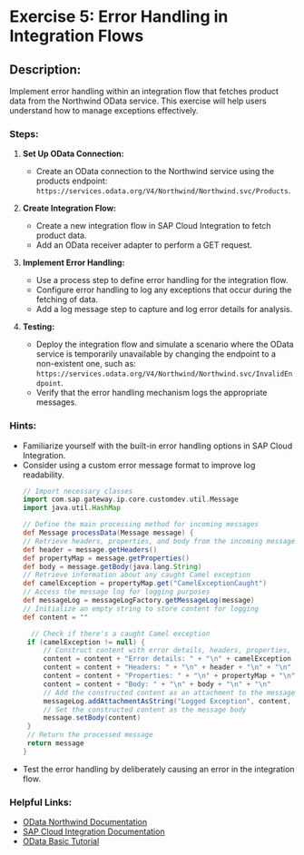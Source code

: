 # Exercise 5: Error Handling in Integration Flows

## Description:
Implement error handling within an integration flow that fetches product data from the Northwind OData service. This exercise will help users understand how to manage exceptions effectively.

### Steps:
1. **Set Up OData Connection:**
    - Create an OData connection to the Northwind service using the products endpoint:  
      `https://services.odata.org/V4/Northwind/Northwind.svc/Products`.

2. **Create Integration Flow:**
    - Create a new integration flow in SAP Cloud Integration to fetch product data.
    - Add an OData receiver adapter to perform a GET request.

3. **Implement Error Handling:**
    - Use a process step to define error handling for the integration flow.
    - Configure error handling to log any exceptions that occur during the fetching of data.
    - Add a log message step to capture and log error details for analysis.

4. **Testing:**
    - Deploy the integration flow and simulate a scenario where the OData service is temporarily unavailable by changing the endpoint to a non-existent one, such as:  
      `https://services.odata.org/V4/Northwind/Northwind.svc/InvalidEndpoint`.
    - Verify that the error handling mechanism logs the appropriate messages.

### Hints:
- Familiarize yourself with the built-in error handling options in SAP Cloud Integration.
- Consider using a custom error message format to improve log readability.
   ```groovy
  // Import necessary classes
   import com.sap.gateway.ip.core.customdev.util.Message
   import java.util.HashMap

   // Define the main processing method for incoming messages
   def Message processData(Message message) {
   // Retrieve headers, properties, and body from the incoming message
   def header = message.getHeaders()
   def propertyMap = message.getProperties()
   def body = message.getBody(java.lang.String)
   // Retrieve information about any caught Camel exception
   def camelException = propertyMap.get("CamelExceptionCaught")
   // Access the message log for logging purposes
   def messageLog = messageLogFactory.getMessageLog(message)
   // Initialize an empty string to store content for logging
   def content = ""

     // Check if there's a caught Camel exception
    if (camelException != null) {
        // Construct content with error details, headers, properties, and body
        content = content + "Error details: " + "\n" + camelException + "\n" + "\n"
        content = content + "Headers: " + "\n" + header + "\n" + "\n"
        content = content + "Properties: " + "\n" + propertyMap + "\n" + "\n"
        content = content + "Body: " + "\n" + body + "\n" + "\n"
        // Add the constructed content as an attachment to the message log
        messageLog.addAttachmentAsString("Logged Exception", content, "text/plain")
        // Set the constructed content as the message body
        message.setBody(content)
    }
    // Return the processed message
    return message
   }
   ```
- Test the error handling by deliberately causing an error in the integration flow.

### Helpful Links:
- [OData Northwind Documentation](https://services.odata.org/V4/Northwind/Northwind.svc/)
- [SAP Cloud Integration Documentation](https://help.sap.com/docs/cloud-integration/sap-cloud-integration/sap-cloud-integration)
- [OData Basic Tutorial](https://www.odata.org/getting-started/basic-tutorial/)
